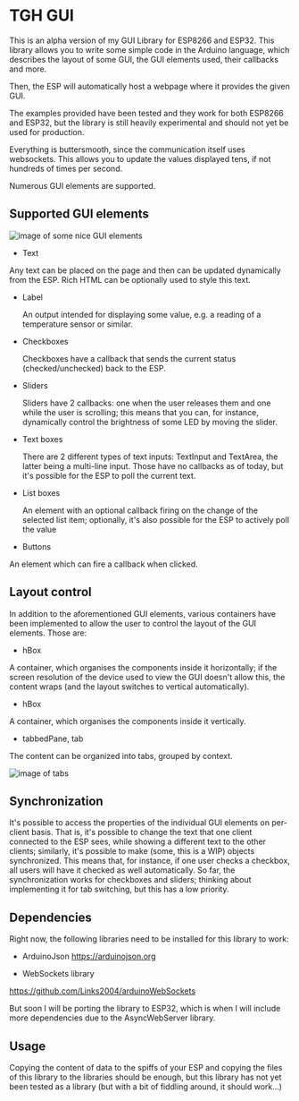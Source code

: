 # TGH GUI

This is an alpha version of my GUI Library for ESP8266 and ESP32. This library allows you to write some simple code in the Arduino language, which describes the layout of some GUI, the GUI elements used, their callbacks and more.

Then, the ESP will automatically host a webpage where it provides the given GUI.

The examples provided have been tested and they work for both ESP8266 and ESP32, but the library is still heavily experimental and should not yet be used for production.

Everything is buttersmooth, since the communication itself uses websockets. This allows you to update the values displayed tens, if not hundreds of times per second.

Numerous GUI elements are supported.

## Supported GUI elements

![image of some nice GUI elements](https://i.imgur.com/ZF3XQDp.png)

- Text

Any text can be placed on the page and then can be updated dynamically from the ESP. Rich HTML can be optionally used to style this text.
  
- Label

  An output intended for displaying some value, e.g. a reading of a temperature sensor or similar.
  
- Checkboxes

  Checkboxes have a callback that sends the current status (checked/unchecked) back to the ESP.

- Sliders

  Sliders have 2 callbacks: one when the user releases them and one while the user is scrolling; this means that you can, for instance, dynamically control the brightness of some LED by moving the slider.
  
- Text boxes

  There are 2 different types of text inputs: TextInput and TextArea, the latter being a multi-line input. Those have no callbacks as of today, but it's possible for the ESP to poll the current text.
  
- List boxes

  An element with an optional callback firing on the change of the selected list item; optionally, it's also possible for the ESP to actively poll the value
  
- Buttons

An element which can fire a callback when clicked.
  
## Layout control

In addition to the aforementioned GUI elements, various containers have been implemented to allow the user to control the layout of the GUI elements. Those are:

- hBox

A container, which organises the components inside it horizontally; if the screen resolution of the device used to view the GUI doesn't allow this, the content wraps (and the layout switches to vertical automatically).

- hBox

A container, which organises the components inside it vertically.

- tabbedPane, tab

The content can be organized into tabs, grouped by context. 

![image of tabs](https://i.imgur.com/OVA1Pbr.png)

## Synchronization

It's possible to access the properties of the individual GUI elements on per-client basis. That is, it's possible to change the text
that one client connected to the ESP sees, while showing a different text to the other clients; similarly, it's possible to make (some, this is a WIP) objects synchronized. This means that, for instance, if one user checks a checkbox, all users will have it checked as well automatically. So far, the synchronization works for checkboxes and sliders; thinking about implementing it for tab switching, but this has a low priority.

## Dependencies

Right now, the following libraries need to be installed for this library to work:

- ArduinoJson
https://arduinojson.org

- WebSockets library

https://github.com/Links2004/arduinoWebSockets

But soon I will be porting the library to ESP32, which is when I will include more dependencies due to the AsyncWebServer library.

## Usage

Copying the content of data to the spiffs of your ESP and copying the files of this library to the libraries should be enough, but this library has not yet been tested as a library (but with a bit of fiddling around, it should work...)



